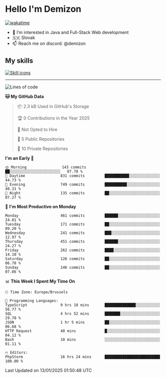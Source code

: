 # Hello I'm Demizon
[![wakatime](https://wakatime.com/badge/user/6ad1949f-d6d7-44f9-9eee-c35e54cc499b.svg)](https://wakatime.com/@6ad1949f-d6d7-44f9-9eee-c35e54cc499b)
- 👀 I’m interested in Java and Full-Stack Web development
- 🇸🇰 Slovak
- 📫 Reach me on discord: @demizon

## My skills
[![Skill icons](https://skillicons.dev/icons?i=java,js,ts,html,css,react,nextjs,tailwind,supabase,py,git,docker,linux,mysql,postgres,mongo&theme=dark)](https://github.com/Demizon3433)

---

<!--START_SECTION:waka-->
![Lines of code](https://img.shields.io/badge/From%20Hello%20World%20I%27ve%20Written-531.2%20thousand%20lines%20of%20code-blue)

**🐱 My GitHub Data** 

> 📦 2.3 kB Used in GitHub's Storage 
 > 
> 🏆 0 Contributions in the Year 2025
 > 
> 🚫 Not Opted to Hire
 > 
> 📜 5 Public Repositories 
 > 
> 🔑 10 Private Repositories 
 > 
**I'm an Early 🐤** 

```text
🌞 Morning                143 commits         ██░░░░░░░░░░░░░░░░░░░░░░░   07.70 % 
🌆 Daytime                831 commits         ███████████░░░░░░░░░░░░░░   44.73 % 
🌃 Evening                749 commits         ██████████░░░░░░░░░░░░░░░   40.31 % 
🌙 Night                  135 commits         ██░░░░░░░░░░░░░░░░░░░░░░░   07.27 % 
```
📅 **I'm Most Productive on Monday** 

```text
Monday                   461 commits         ██████░░░░░░░░░░░░░░░░░░░   24.81 % 
Tuesday                  171 commits         ██░░░░░░░░░░░░░░░░░░░░░░░   09.20 % 
Wednesday                241 commits         ███░░░░░░░░░░░░░░░░░░░░░░   12.97 % 
Thursday                 451 commits         ██████░░░░░░░░░░░░░░░░░░░   24.27 % 
Friday                   262 commits         ████░░░░░░░░░░░░░░░░░░░░░   14.10 % 
Saturday                 126 commits         ██░░░░░░░░░░░░░░░░░░░░░░░   06.78 % 
Sunday                   146 commits         ██░░░░░░░░░░░░░░░░░░░░░░░   07.86 % 
```


📊 **This Week I Spent My Time On** 

```text
🕑︎ Time Zone: Europe/Brussels

💬 Programming Languages: 
TypeScript               9 hrs 18 mins       ██████████████░░░░░░░░░░░   56.77 % 
SQL                      4 hrs 52 mins       ███████░░░░░░░░░░░░░░░░░░   29.70 % 
JSON                     1 hr 5 mins         ██░░░░░░░░░░░░░░░░░░░░░░░   06.68 % 
HTTP Request             40 mins             █░░░░░░░░░░░░░░░░░░░░░░░░   04.12 % 
Bash                     10 mins             ░░░░░░░░░░░░░░░░░░░░░░░░░   01.11 % 

🔥 Editors: 
PhpStorm                 16 hrs 24 mins      █████████████████████████   100.00 % 
```


 Last Updated on 13/01/2025 01:50:48 UTC
<!--END_SECTION:waka-->
